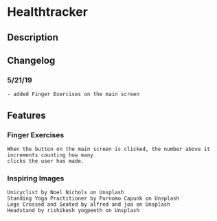 # Healthtracker

## Description

## Changelog

### 5/21/19

    - added Finger Exercises on the main screen

## Features

### Finger Exercises

    When the button on the main screen is clicked, the number above it increments counting how many
    clicks the user has made.

### Inspiring Images

    Unicyclist by Noel Nichols on Unsplash
    Standing Yoga Practitioner by Purnomo Capunk on Unsplash
    Legs Crossed and Seated by alfred and joa on Unsplash
    Headstand by rishikesh yogpeeth on Unsplash

